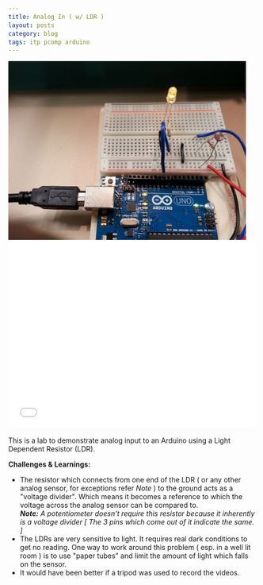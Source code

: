 ```yaml
---
title: Analog In ( w/ LDR )
layout: posts
category: blog
tags: itp pcomp arduino
---
```


<img style="width:480px;" src="/images/AnalogIn_LDR_LR.jpg"/>

<iframe src="//player.vimeo.com/video/74718811" width="500" height="375" frameborder="0" webkitallowfullscreen mozallowfullscreen allowfullscreen></iframe>

This is a lab to demonstrate analog input to an Arduino using a Light Dependent Resistor (LDR). 

**Challenges & Learnings:**

* The resistor which connects from one end of the LDR ( or any other analog sensor, for exceptions refer _Note_ ) to the ground acts as a "voltage divider". Which means it becomes a reference to which the voltage across the analog sensor can be compared to.<br/>_**Note:** A potentiometer doesn't require this resistor because it inherently is a voltage divider [ The 3 pins which come out of it indicate the same. ]_
* The LDRs are very sensitive to light. It requires real dark conditions to get no reading. One way to work around this problem ( esp. in a well lit room ) is to use "paper tubes" and limit the amount of light which falls on the sensor.
* It would have been better if a tripod was used to record the videos.

